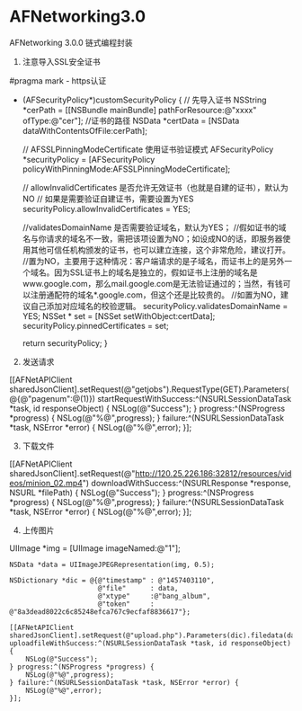 # AFNetworking3.0

AFNetworking  3.0.0 链式编程封装


1. 注意导入SSL安全证书

#pragma mark - https认证
- (AFSecurityPolicy*)customSecurityPolicy {
    // 先导入证书
    NSString *cerPath = [[NSBundle mainBundle] pathForResource:@"xxxx" ofType:@"cer"]; //证书的路径
    NSData *certData = [NSData dataWithContentsOfFile:cerPath];
    
    // AFSSLPinningModeCertificate 使用证书验证模式
    AFSecurityPolicy *securityPolicy = [AFSecurityPolicy policyWithPinningMode:AFSSLPinningModeCertificate];
    
    // allowInvalidCertificates 是否允许无效证书（也就是自建的证书），默认为NO
    // 如果是需要验证自建证书，需要设置为YES
    securityPolicy.allowInvalidCertificates = YES;
    
    //validatesDomainName 是否需要验证域名，默认为YES；
    //假如证书的域名与你请求的域名不一致，需把该项设置为NO；如设成NO的话，即服务器使用其他可信任机构颁发的证书，也可以建立连接，这个非常危险，建议打开。
    //置为NO，主要用于这种情况：客户端请求的是子域名，而证书上的是另外一个域名。因为SSL证书上的域名是独立的，假如证书上注册的域名是www.google.com，那么mail.google.com是无法验证通过的；当然，有钱可以注册通配符的域名*.google.com，但这个还是比较贵的。
    //如置为NO，建议自己添加对应域名的校验逻辑。
    securityPolicy.validatesDomainName = YES;
    NSSet * set = [NSSet setWithObject:certData];
    securityPolicy.pinnedCertificates = set;
    
    return securityPolicy;
}


2. 发送请求

  [[AFNetAPIClient sharedJsonClient].setRequest(@"getjobs").RequestType(GET).Parameters(@{@"pagenum":@(1)}) startRequestWithSuccess:^(NSURLSessionDataTask *task, id responseObject) {
        NSLog(@"Success");
    } progress:^(NSProgress *progress) {
        NSLog(@"%@",progress);
    } failure:^(NSURLSessionDataTask *task, NSError *error) {
        NSLog(@"%@",error);
    }];
    
    
3. 下载文件

  [[AFNetAPIClient sharedJsonClient].setRequest(@"http://120.25.226.186:32812/resources/videos/minion_02.mp4") downloadWithSuccess:^(NSURLResponse *response, NSURL *filePath) {
        NSLog(@"Success");
    } progress:^(NSProgress *progress) {
        NSLog(@"%@",progress);
    } failure:^(NSURLSessionDataTask *task, NSError *error) {
        NSLog(@"%@",error);
    }];
    
    
4. 上传图片

  UIImage *img = [UIImage imageNamed:@"1"];

    NSData *data = UIImageJPEGRepresentation(img, 0.5);

    NSDictionary *dic = @{@"timestamp" : @"1457403110",
                          @"file"      : data,
                          @"xtype"     :@"bang_album",
                          @"token"     : @"8a3dead8022c6c85248efca767c9ecfaf8836617"};

    [[AFNetAPIClient sharedJsonClient].setRequest(@"upload.php").Parameters(dic).filedata(data).name(@"Filedata").filename(@"Filedata.jpg").mimeType(@"image/jpeg") uploadfileWithSuccess:^(NSURLSessionDataTask *task, id responseObject) {
        NSLog(@"Success");
    } progress:^(NSProgress *progress) {
        NSLog(@"%@",progress);
    } failure:^(NSURLSessionDataTask *task, NSError *error) {
        NSLog(@"%@",error);
    }];
